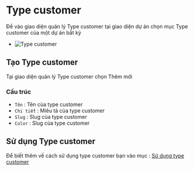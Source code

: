 # Type customer

Để vào giao diện quản lý Type customer tại giao diện dự án chọn mục Type customer của một dự án bất kỳ

- ![Type customer](https://i.ibb.co/m0rNp8S/image.png)

## Tạo Type customer

Tại giao diện quản lý Type customer chọn Thêm mới

### Cấu trúc

- `Tên` : Tên của type customer
- `Chi tiết` : Miêu tả của type customer
- `Slug` : Slug của type customer
- `Color` : Slug của type customer

## Sử dụng Type customer

Để biết thêm về cách sử dụng type customer bạn vào mục : [Sử dụng type customer](/vi/project/chat.md?id=thay-đổi-type-customer)
